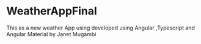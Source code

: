 # WeatherAppFinal
This as a new weather App using developed using Angular ,Typescript and Angular Material by Janet Mugambi
